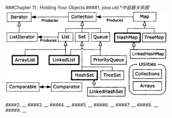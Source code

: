 ###Chapter 11 : Holding Your Objects
####1. _java.util.*中容器关系图_
![](pics/container.png)

####2. __
####3. __
####4. __
####5. __
####6. __
####7. __
####8. __
####9. __